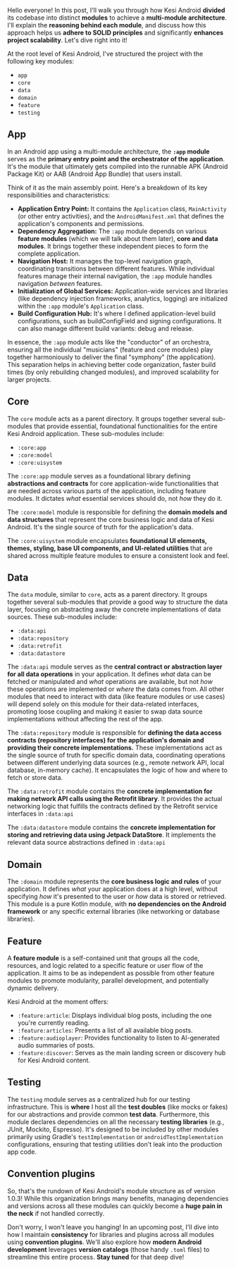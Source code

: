 Hello everyone! In this post, I'll walk you through how Kesi Android **divided** its codebase into distinct **modules** to achieve a **multi-module architecture**. I'll explain the **reasoning behind each module**, and discuss how this approach helps us **adhere to SOLID principles** and significantly **enhances project scalability**. Let's dive right into it!

At the root level of Kesi Android, I've structured the project with the following key modules:

- `app`
- `core`
- `data`
- `domain`
- `feature`
- `testing`

## App

In an Android app using a multi-module architecture, the **`:app` module** serves as the **primary entry point and the orchestrator of the application**. It's the module that ultimately gets compiled into the runnable APK (Android Package Kit) or AAB (Android App Bundle) that users install.

Think of it as the main assembly point. Here's a breakdown of its key responsibilities and characteristics:

- **Application Entry Point:** It contains the `Application` class, `MainActivity` (or other entry activities), and the `AndroidManifest.xml` that defines the application's components and permissions.
- **Dependency Aggregation:** The `:app` module depends on various **feature modules** (which we will talk about them later), **core and data modules**. It brings together these independent pieces to form the complete application.
- **Navigation Host:** It manages the top-level navigation graph, coordinating transitions between different features. While individual features manage their internal navigation, the `:app` module handles navigation _between_ features.
- **Initialization of Global Services:** Application-wide services and libraries (like dependency injection frameworks, analytics, logging) are initialized within the `:app` module's `Application` class.
- **Build Configuration Hub:** It's where I defined application-level build configurations, such as buildConfigField and signing configurations. It can also manage different build variants: debug and release.

In essence, the `:app` module acts like the "conductor" of an orchestra, ensuring all the individual "musicians" (feature and core modules) play together harmoniously to deliver the final "symphony" (the application). This separation helps in achieving better code organization, faster build times (by only rebuilding changed modules), and improved scalability for larger projects.

## Core

The `core` module acts as a parent directory. It groups together several sub-modules that provide essential, foundational functionalities for the entire Kesi Android application. These sub-modules include:

- `:core:app`
- `:core:model`
- `:core:uisystem`

The `:core:app` module serves as a foundational library defining **abstractions and contracts** for core application-wide functionalities that are needed across various parts of the application, including feature modules. It dictates _what_ essential services should do, not _how_ they do it.

The `:core:model` module is responsible for defining the **domain models and data structures** that represent the core business logic and data of Kesi Android. It's the single source of truth for the application's data.

The `:core:uisystem` module encapsulates **foundational UI elements, themes, styling, base UI components, and UI-related utilities** that are shared across multiple feature modules to ensure a consistent look and feel.

## Data

The `data` module, similar to `core`, acts as a parent directory. It groups together several sub-modules that provide a good way to structure the data layer, focusing on abstracting away the concrete implementations of data sources. These sub-modules include:

- `:data:api`
- `:data:repository`
- `:data:retrofit`
- `:data:datastore`

The `:data:api` module serves as the **central contract or abstraction layer for all data operations** in your application. It defines _what_ data can be fetched or manipulated and _what_ operations are available, but not _how_ these operations are implemented or _where_ the data comes from. All other modules that need to interact with data (like feature modules or use cases) will depend solely on this module for their data-related interfaces, promoting loose coupling and making it easier to swap data source implementations without affecting the rest of the app.

The `:data:repository` module is responsible for **defining the data access contracts (repository interfaces) for the application's domain and providing their concrete implementations.** These implementations act as the single source of truth for specific domain data, coordinating operations between different underlying data sources (e.g., remote network API, local database, in-memory cache). It encapsulates the logic of how and where to fetch or store data.

The `:data:retrofit` module contains the **concrete implementation for making network API calls using the Retrofit library**. It provides the actual networking logic that fulfills the contracts defined by the Retrofit service interfaces in `:data:api`

The `:data:datastore` module contains the **concrete implementation for storing and retrieving data using Jetpack DataStore**. It implements the relevant data source abstractions defined in `:data:api`

## Domain

The `:domain` module represents the **core business logic and rules** of your application. It defines _what_ your application does at a high level, without specifying _how_ it's presented to the user or _how_ data is stored or retrieved. This module is a pure Kotlin module, with **no dependencies on the Android framework** or any specific external libraries (like networking or database libraries).

## Feature

A **feature module** is a self-contained unit that groups all the code, resources, and logic related to a specific feature or user flow of the application. It aims to be as independent as possible from other feature modules to promote modularity, parallel development, and potentially dynamic delivery.

Kesi Android at the moment offers:

- `:feature:article`: Displays individual blog posts, including the one you're currently reading.
- `:feature:articles`: Presents a list of all available blog posts.
- `:feature:audioplayer`: Provides functionality to listen to AI-generated audio summaries of posts.
- `:feature:discover`: Serves as the main landing screen or discovery hub for Kesi Android content.

## Testing

The `testing` module serves as a centralized hub for our testing infrastructure. This is **where** I host all the **test doubles** (like mocks or fakes) for our abstractions and provide common **test data**. Furthermore, this module declares dependencies on all the necessary **testing libraries** (e.g., JUnit, Mockito, Espresso). It's designed to be included by other modules primarily using Gradle's `testImplementation` or `androidTestImplementation` configurations, ensuring that testing utilities don't leak into the production app code.

## Convention plugins

So, that's the rundown of Kesi Android's module structure as of version 1.0.3! While this organization brings many benefits, managing dependencies and versions across all these modules can quickly become a **huge pain in the neck** if not handled correctly.

Don't worry, I won't leave you hanging! In an upcoming post, I'll dive into how I maintain **consistency** for libraries and plugins across all modules using **convention plugins**. We'll also explore how **modern Android development** leverages **version catalogs** (those handy `.toml` files) to streamline this entire process. **Stay tuned** for that deep dive!